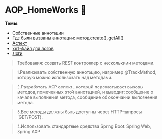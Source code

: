 # AOP_HomeWorks :green_book:
**Темы:**
- [Собственные аннотации](https://github.com/AbdulatipA/AOP_HomeWork/tree/master/src/main/java/org/example/startapplication/annotation)
- [Где были вызваны аннотации: метод create(), getAll()](https://github.com/AbdulatipA/AOP_HomeWork/blob/master/src/main/java/org/example/startapplication/service/UserServiceImpl.java)
- [Аспект](https://github.com/AbdulatipA/AOP_HomeWork/blob/master/src/main/java/org/example/startapplication/aspect/AspectExample.java)
- [xml-файл для логов](https://github.com/AbdulatipA/AOP_HomeWork/blob/master/src/main/resources/logback-spring.xml)
- [Логи](https://github.com/AbdulatipA/AOP_HomeWork/blob/master/logs/app.log)


>Требования:
>cоздать REST контроллер с несколькими методами.

>1.Реализовать собственную аннотацию, например @TrackMethod, которую можно использовать над методами.

>2.Разработать AOP аспект , который перехватывает вызовы методов, помеченных этой аннотацией, и выводит:
>cообщение о начале выполнения метода, cообщение об окончании выполнения метода.

>3.Все методы должны быть доступны через HTTP-запросы (GET/POST).

>4.Использовать стандартные средства Spring Boot: Spring Web, Spring AOP
